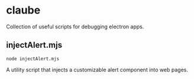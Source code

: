 # claube
Collection of useful scripts for debugging electron apps.

## injectAlert.mjs
```
node injectAlert.mjs
```
A utility script that injects a customizable alert component into web pages.
